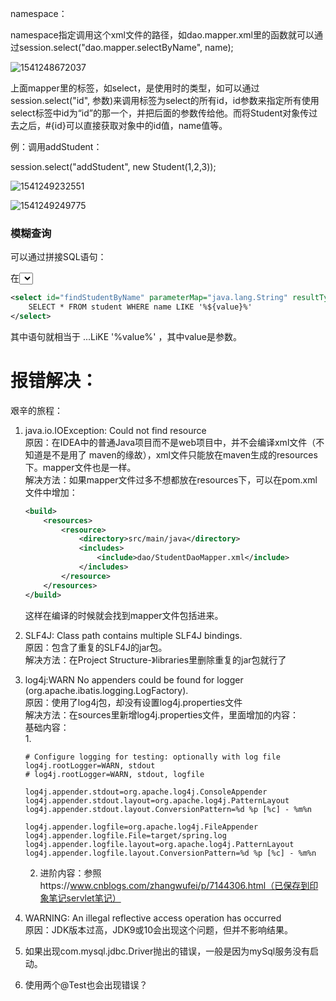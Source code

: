 namespace：

namespace指定调用这个xml文件的路径，如dao.mapper.xml里的函数就可以通过session.select("dao.mapper.selectByName", name);

![1541248672037](C:\Users\I\AppData\Roaming\Typora\typora-user-images\1541248672037.png)

上面mapper里的标签，如select，是使用时的类型，如可以通过session.select("id", 参数)来调用标签为select的所有id，id参数来指定所有使用select标签中id为“id”的那一个，并把后面的参数传给他。而将Student对象传过去之后，#{id}可以直接获取对象中的id值，name值等。

例：调用addStudent：

session.select("addStudent",  new Student(1,2,3));

![1541249232551](C:\Users\I\AppData\Roaming\Typora\typora-user-images\1541249232551.png)

![1541249249775](C:\Users\I\AppData\Roaming\Typora\typora-user-images\1541249249775.png)

### 模糊查询

可以通过拼接SQL语句：

在<select>标签中，使用${ }来拼接字符串，但${}中只能使用value来代表传给它的参数：

```xml
<select id="findStudentByName" parameterMap="java.lang.String" resultType="Student">
    SELECT * FROM student WHERE name LIKE '%${value}%' 
</select>
```

其中语句就相当于 ...LiKE '%value%'  ，其中value是参数。





# 报错解决：

艰辛的旅程：

1. java.io.IOException: Could not find resource<br>原因：在IDEA中的普通Java项目而不是web项目中，并不会编译xml文件（不知道是不是用了		maven的缘故），xml文件只能放在maven生成的resources下。mapper文件也是一样。<br>解决方法：如果mapper文件过多不想都放在resources下，可以在pom.xml文件中增加：<br>

   ```xml
   <build>
       <resources>
           <resource>
               <directory>src/main/java</directory>
               <includes>
                   <include>dao/StudentDaoMapper.xml</include>
               </includes>
           </resource>
       </resources>
   </build>
   ```

   这样在编译的时候就会找到mapper文件包括进来。

2. SLF4J: Class path contains multiple SLF4J bindings.<br>原因：包含了重复的SLF4J的jar包。<br>解决方法：在Project Structure-》libraries里删除重复的jar包就行了

3. log4j:WARN No appenders could be found for logger (org.apache.ibatis.logging.LogFactory).<br>原因：使用了log4j包，却没有设置log4j.properties文件<br>解决方法：在sources里新增log4j.properties文件，里面增加的内容：<br>基础内容：<br> 1. 

   ```properties
   # Configure logging for testing: optionally with log file
   log4j.rootLogger=WARN, stdout
   # log4j.rootLogger=WARN, stdout, logfile
   
   log4j.appender.stdout=org.apache.log4j.ConsoleAppender
   log4j.appender.stdout.layout=org.apache.log4j.PatternLayout
   log4j.appender.stdout.layout.ConversionPattern=%d %p [%c] - %m%n
   
   log4j.appender.logfile=org.apache.log4j.FileAppender
   log4j.appender.logfile.File=target/spring.log
   log4j.appender.logfile.layout=org.apache.log4j.PatternLayout
   log4j.appender.logfile.layout.ConversionPattern=%d %p [%c] - %m%n
   ```

   2. 进阶内容：参照https://www.cnblogs.com/zhangwufei/p/7144306.html（已保存到印象笔记servlet笔记）

4. WARNING: An illegal reflective access operation has occurred<br>原因：JDK版本过高，JDK9或10会出现这个问题，但并不影响结果。

5. 如果出现com.mysql.jdbc.Driver抛出的错误，一般是因为mySql服务没有启动。

6. 使用两个@Test也会出现错误？

